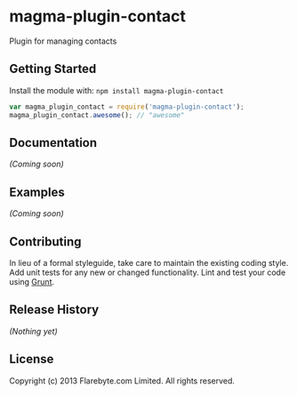 # magma-plugin-contact

Plugin for managing contacts

## Getting Started
Install the module with: `npm install magma-plugin-contact`

```javascript
var magma_plugin_contact = require('magma-plugin-contact');
magma_plugin_contact.awesome(); // "awesome"
```

## Documentation
_(Coming soon)_

## Examples
_(Coming soon)_

## Contributing
In lieu of a formal styleguide, take care to maintain the existing coding style. Add unit tests for any new or changed functionality. Lint and test your code using [Grunt](http://gruntjs.com/).

## Release History
_(Nothing yet)_

## License
Copyright (c) 2013 Flarebyte.com Limited.
All rights reserved.
